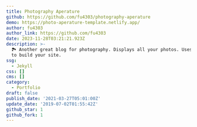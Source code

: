 ```yaml
---
title: Photography Aperature
github: https://github.com/fu4303/photography-aperature
demo: https://photo-aperature-template.netlify.app/
author: fu4303
author_link: https://github.com/fu4303
date: 2023-11-28T03:21:21.923Z
description: >-
  🏞 Another great blog for photography. Displays all your photos. Uses Jekyll
  to build your site.
ssg:
  - Jekyll
css: []
cms: []
category:
  - Portfolio
draft: false
publish_date: '2021-03-27T05:01:00Z'
update_date: '2019-07-02T01:55:42Z'
github_star: 1
github_fork: 1
---
```


